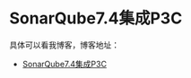 # SonarQube7.4集成P3C

具体可以看我博客，博客地址： 
- [SonarQube7.4集成P3C](https://zuozewei.blog.csdn.net/article/details/90232808)
